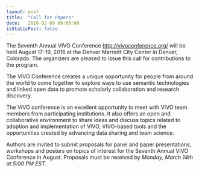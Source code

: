 ```yaml
---
layout: post
title:  "Call for Papers"
date:   2016-02-09 09:00:00
isStaticPost: false
---
```

The Seventh Annual VIVO Conference <http://vivoconference.org/> will be
held August 17-19, 2016 at the Denver Marriott City Center in Denver,
Colorado. The organizers are pleased to issue this call for contributions
to the program.

The VIVO Conference creates a unique opportunity for people from around the
world to come together to explore ways to use semantic technologies and
linked open data to promote scholarly collaboration and research discovery.

The VIVO conference is an excellent opportunity to meet with VIVO team
members from participating institutions. It also offers an open and
collaborative environment to share ideas and discuss topics related to
adoption and implementation of VIVO, VIVO-based tools and the opportunities
created by advancing data sharing and team science.

Authors are invited to submit proposals for panel and paper presentations,
workshops and posters on topics of interest for the Seventh Annual VIVO
Conference in August. Proposals must be received by *Monday, March 14th at
5:00 PM EST*.